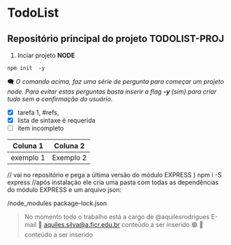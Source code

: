 # TodoList
## Repositório principal do projeto **TODOLIST-PROJ**

1. Inciar projeto **NODE**

~~~shell
npm init  -y
~~~
:left_speech_bubble: _O comando acima, faz uma série de pergunta para começar um projeto node. Para evitar estas perguntas basta inserir a flag **-y** (sim) para criar tudo sem a confirmação do usuário._

- [x] tarefa 1, #refs,
- [x] lista de sintaxe é requerida
- [ ] item incompleto

Coluna 1 | Coluna 2
--------------|--------------
exemplo 1 | Exemplo 2

// vai no repositório e pega a última versão do módulo EXPRESS )
npm i -S express
//após instalação ele cria uma pasta com todas as dependências do módulo EXPRESS e um arquivo json:

/node_modules
package-lock.json

>No momento todo o trabalho está a cargo de @aquilesrodrigues
>E-mail :e-mail: aquiles.silva@a.ficr.edu.br
>conteúdo a ser inserido :green_circle:
> :triangular_flag_on_post: conteúdo a ser inserido
